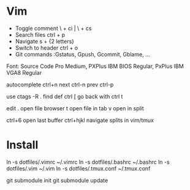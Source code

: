 # Vim

- Toggle comment    \ + ci | \ + cs
- Search files      ctrl + p
- Navigate          s + {2 letters}
- Switch to header  ctrl + o
- Git commands      :Gstatus, Gpush, Gcommit, Gblame, ...

Font: Source Code Pro Medium, PXPlus IBM BIOS Regular, PxPlus IBM VGA8 Regular

autocomplete ctrl+n
        next ctrl-n
        prev ctrl-p

use ctags -R .   find def ctrl [
                 go back with ctrl t

edit .           open file browser
             t   open file in tab
             v   open in split

ctrl+6        open last buffer
ctrl+hjkl     navigate splits in vim/tmux

# Install

ln -s dotfiles/.vimrc ~/.vimrc
ln -s dotfiles/.bashrc ~/.bashrc
ln -s dotfiles/.vim ~/.vim
ln -s dotfiles/.tmux.conf ~/.tmux.conf

git submodule init
git submodule update

